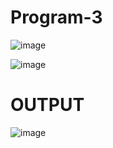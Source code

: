 # Program-3


![image](https://github.com/user-attachments/assets/6c9cdd94-53c1-4513-b9e0-1263c6805c5f)


![image](https://github.com/user-attachments/assets/c305392c-fbe3-40ff-ba6d-16e020241792)



# OUTPUT


![image](https://github.com/user-attachments/assets/5ab467ff-d52c-4cec-affb-5fa62af17784)


